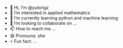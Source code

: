 - 👋 Hi, I’m @yutongz
- 👀 I’m interested in applied mathematics 
- 🌱 I’m currently learning python and machine learning
- 💞️ I’m looking to collaborate on ...
- 📫 How to reach me ...
- 😄 Pronouns: she
- ⚡ Fun fact: ...

<!---
yutongz-coder/yutongz-coder is a ✨ special ✨ repository because its `README.md` (this file) appears on your GitHub profile.
You can click the Preview link to take a look at your changes.
--->
